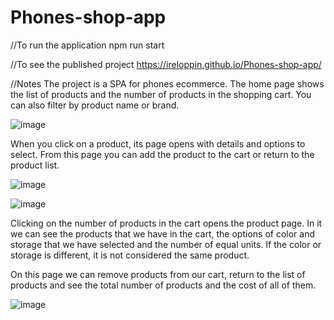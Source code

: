 # Phones-shop-app

//To run the application
npm run start

//To see the published project
https://ireloppin.github.io/Phones-shop-app/

//Notes
The project is a SPA for phones ecommerce. The home page shows the list of products and the number of products in the shopping cart. You can also filter by product name or brand.

![image](https://github.com/Ireloppin/Phones-shop-app/assets/111697773/df2587e0-475c-4402-9258-3edb835ef284)


When you click on a product, its page opens with details and options to select. From this page you can add the product to the cart or return to the product list.

![image](https://github.com/Ireloppin/Phones-shop-app/assets/111697773/410fb897-e7c1-4fee-b004-258e0a76b3aa)

![image](https://github.com/Ireloppin/Phones-shop-app/assets/111697773/c766bd7c-4add-4c74-af11-4f8b025d9205)

Clicking on the number of products in the cart opens the product page. In it we can see the products that we have in the cart, the options of color and storage that we have selected and the number of equal units. If the color or storage is different, it is not considered the same product.

On this page we can remove products from our cart, return to the list of products and see the total number of products and the cost of all of them.

![image](https://github.com/Ireloppin/Phones-shop-app/assets/111697773/501271b1-f55b-49cf-aef5-5fd71b11cfb9)
